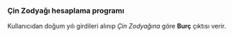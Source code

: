 ### Çin Zodyağı hesaplama programı

Kullanıcıdan doğum yılı girdileri alınıp _Çin Zodyağına_ göre **Burç** çıktısı verir.

